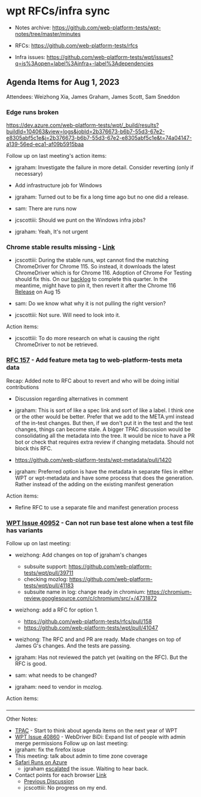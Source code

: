 # wpt RFCs/infra sync

* Notes archive: https://github.com/web-platform-tests/wpt-notes/tree/master/minutes

* RFCs: https://github.com/web-platform-tests/rfcs

* Infra issues: https://github.com/web-platform-tests/wpt/issues?q=is%3Aopen+label%3Ainfra+-label%3Adependencies

## Agenda Items for Aug 1, 2023

Attendees: Weizhong Xia, James Graham, James Scott, Sam Sneddon


### Edge runs broken

https://dev.azure.com/web-platform-tests/wpt/_build/results?buildId=104063&view=logs&jobId=2b376673-b6b7-55d3-67e2-e8305abf5c1e&j=2b376673-b6b7-55d3-67e2-e8305abf5c1e&t=74a04147-a139-56ed-eca1-af09b5915baa


Follow up on last meeting's action items:
- jgraham: Investigate the failure in more detail. Consider reverting (only if necessary)
- Add infrastructure job for Windows

- jgraham: Turned out to be fix a long time ago but no one did a release. 
- sam: There are runs now
- jcscottiii: Should we punt on the Windows infra jobs?
- jgraham: Yeah, It's not urgent

### Chrome stable results missing - [Link](https://github.com/web-platform-tests/wpt/issues/41221)

- jcscottiii: During the stable runs, wpt cannot find the matching ChromeDriver for Chrome 115. So instead, it downloads the latest ChromeDriver which is for Chrome 116. Adoption of Chrome For Testing should fix this. On our [backlog](https://github.com/web-platform-tests/wpt/issues/40119) to complete this quarter. In the meantime, might have to pin it, then revert it after the Chrome 116 [Release](https://chromiumdash.appspot.com/schedule) on Aug 15

- sam: Do we know what why it is not pulling the right version?
- jcscottiii: Not sure. Will need to look into it.

Action items:
- jcscottiii: To do more research on what is causing the right ChromeDriver to not be retrieved.

### [RFC 157](https://github.com/web-platform-tests/rfcs/pull/157) - Add feature meta tag to web-platform-tests meta data

Recap: Added note to RFC about to revert and who will be doing initial contributions

- Discussion regarding alternatives in comment

- jgraham: This is sort of like a spec link and sort of like a label. I think one or the other would be better. Prefer that we add to the META.yml instead of the in-test changes. But then, if we don't put it in the test and the test changes, things can become stale. A bigger TPAC discussion would be consolidating all the metadata into the tree. It would be nice to have a PR bot or check that requires extra review if changing metadata. Should not block this RFC. 
- https://github.com/web-platform-tests/wpt-metadata/pull/1420
- jgraham: Preferred option is have the metadata in separate files in either WPT or wpt-metadata and have some process that does the generation. Rather instead of the adding on the existing manifest generation

Action items:
- Refine RFC to use a separate file and manifest generation process

### [WPT Issue 40952](https://github.com/web-platform-tests/wpt/issues/40952) - Can not run base test alone when a test file has variants

Follow up on last meeting:
- weizhong: Add changes on top of jgraham's changes
    - subsuite support: https://github.com/web-platform-tests/wpt/pull/39711 
    - checking mozlog: https://github.com/web-platform-tests/wpt/pull/41183
    - subsuite name in log: change ready in chromium: https://chromium-review.googlesource.com/c/chromium/src/+/4731872
- weizhong: add a RFC for option 1.
    - https://github.com/web-platform-tests/rfcs/pull/158
    - https://github.com/web-platform-tests/wpt/pull/41047

- weizhong: The RFC and and PR are ready. Made changes on top of James G's changes. And the tests are passing. 
- jgraham: Has not reviewed the patch yet (waiting on the RFC). But the RFC is good.
- sam: what needs to be changed?
- jgraham: need to vendor in mozlog.

Action items:



###

###

---
Other Notes:
- [TPAC](https://www.w3.org/2023/09/TPAC/schedule.html#tuesday) - Start to think about agenda items on the next year of WPT
- [WPT Issue 40860](https://github.com/web-platform-tests/wpt/issues/40860) - WebDriver BiDi: Expand list of people with admin merge permissions
Follow up on last meeting:
- jgraham: fix the firefox issue
- This meeting: talk about admin to time zone coverage
- [Safari Runs on Azure](https://github.com/web-platform-tests/wpt/issues/40085)
    - jgraham [escalated](https://github.com/actions/runner-images/issues/7754) the issue. Waiting to hear back.
- Contact points for each browser [Link](https://github.com/web-platform-tests/rfcs/issues/140)
  - [Previous Discussion](https://github.com/web-platform-tests/wpt-notes/blob/master/minutes/2023-06-06.md#contact-points-for-each-browser-link)
  - jcscottiii: No progress on my end.
